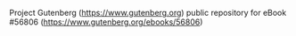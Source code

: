 Project Gutenberg (https://www.gutenberg.org) public repository for
eBook #56806 (https://www.gutenberg.org/ebooks/56806)
